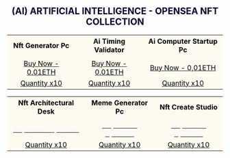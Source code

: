 <h2><center><font color="000033"> (AI) ARTIFICIAL INTELLIGENCE - OPENSEA NFT COLLECTION </font></center></h2>

<table style="width:100%;text-align:left;border-collapse:collapse;background-color:#FFFAF0;">
      <tr style="background-color:yellowgreen;color:#FFFAF0;">
  </tr>
   
   <tr>
     <th><font color="#000000"><center>Nft Generator Pc</center></font></th>
     <th><font color="#000000"><center>Ai Timing Validator</center></font></th>
     <th><font color="#000000"><center>Ai Computer Startup Pc</center></font></th>
  </tr>

   <tr>    
       <tr></td>
       <td></td>
       <td></td>
  </tr>

   <tr>
      <td><a href=" https://opensea.io/Opraks" target="_blank"><font color="#000000"><center>Buy Now - 0,01ETH</center></font></a></td>
      <td><a href=" https://opensea.io/Opraks" target="_blank"><font color="#000000"><center>Buy Now - 0,01ETH</center></font></a></td>
      <td><a href=" https://opensea.io/Opraks" target="_blank"><font color="#000000"><center>Buy Now - 0,01ETH</center></font></a></td>
  </tr>

   <tr>
      <td><a href=" https://opensea.io/Opraks" target="_blank"><font color="#000000"><center>Quantity x10</center></font></a></td>
      <td><a href=" https://opensea.io/Opraks" target="_blank"><font color="#000000"><center>Quantity x10</center></font></a></td>
      <td><a href=" https://opensea.io/Opraks" target="_blank"><font color="#000000"><center>Quantity x10</center></font></a></td>
  </tr>
</table>

<table style="width:100%;text-align:left;border-collapse:collapse;background-color:#FFFAF0;">
  <tr style="background-color:yellowgreen;color:#FFFAF0;">
</tr>
	
<tr>
  <th><font color="#000000"><center>Nft Architectural Desk</center></font></th>
  <th><font color="#000000"><center>Meme Generator Pc</center></font></th>
  <th><font color="#000000"><center>Nft Create Studio</center></font></th>
</tr>

<tr>
 <tr></td>   
 <td></td>
 <td></td>
</tr>
 
<tr>
 <td><a href=" https://opensea.io/Opraks" target="_blank"><font color="#F0F8FF"><center>Buy Now - 0,01ETH</center></font></a></td>
 <td><a href=" https://opensea.io/Opraks" target="_blank"><font color="#F0F8FF"><center>Buy Now - 0,01ETH</center></font></a></td>
 <td><a href=" https://opensea.io/Opraks" target="_blank"><font color="#F0F8FF"><center>Buy Now - 0,01ETH</center></font></a></td>
</tr>

<tr>
 <td><a href=" https://opensea.io/Opraks" target="_blank"><font color="#000000"><center>Quantity x10</center></font></a></td>
 <td><a href=" https://opensea.io/Opraks" target="_blank"><font color="#000000"><center>Quantity x10</center></font></a></td>
 <td><a href=" https://opensea.io/Opraks" target="_blank"><font color="#000000"><center>Quantity x10</center></font></a></td>
</tr>
 
 </table>
